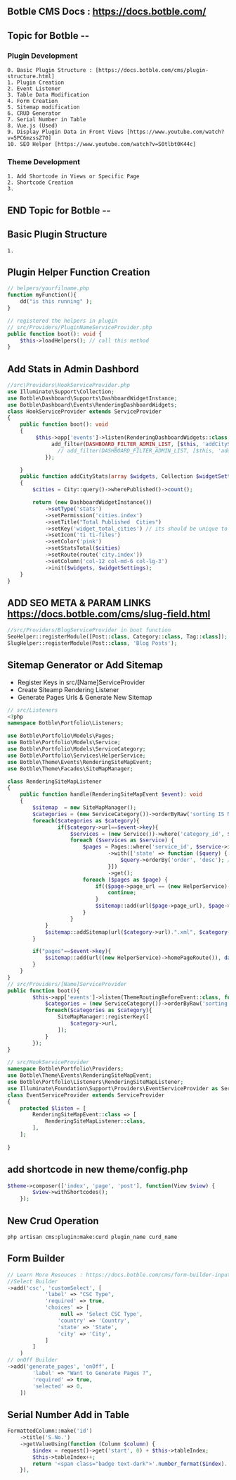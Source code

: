 ## Botble CMS Docs : https://docs.botble.com/

## Topic for Botble  -- 
### Plugin Development
    0. Basic Plugin Structure : [https://docs.botble.com/cms/plugin-structure.html]
    1. Plugin Creation
    2. Event Listener 
    3. Table Data Modification
    4. Form Creation
    5. Sitemap modification
    6. CRUD Generator
    7. Serial Number in Table
    8. Vue.js (Used)
    9. Display Plugin Data in Front Views [https://www.youtube.com/watch?v=5PC6mzssZ70]
    10. SEO Helper [https://www.youtube.com/watch?v=S0tlbt0K44c]
### Theme Development
    1. Add Shortcode in Views or Specific Page
    2. Shortcode Creation
    3. 
## END Topic for Botble  --

## Basic Plugin Structure
    1. 
    
## Plugin Helper Function Creation
```php
// helpers/yourfilname.php
function myFunction(){
    dd("is this running" );
}

// registered the helpers in plugin
// src/Providers/PluginNameServiceProvider.php
public function boot(): void {
    $this->loadHelpers(); // call this method
}
```
## Add Stats in Admin Dashbord
```php
//src\Providers\HookServiceProvider.php
use Illuminate\Support\Collection;
use Botble\Dashboard\Supports\DashboardWidgetInstance;
use Botble\Dashboard\Events\RenderingDashboardWidgets;
class HookServiceProvider extends ServiceProvider
{
    public function boot(): void
    {
         $this->app['events']->listen(RenderingDashboardWidgets::class, function () {
              add_filter(DASHBOARD_FILTER_ADMIN_LIST, [$this, 'addCityStats'], 1, 3);
                // add_filter(DASHBOARD_FILTER_ADMIN_LIST, [$this, 'addStateStats'], 2, 3);
            });

    }
    public function addCityStats(array $widgets, Collection $widgetSettings): array
    {
        $cities = City::query()->wherePublished()->count();

        return (new DashboardWidgetInstance())
            ->setType('stats')
            ->setPermission('cities.index')
            ->setTitle("Total Published  Cities")
            ->setKey('widget_total_cities') // its should be unique to display in admin dashbord
            ->setIcon('ti ti-files')
            ->setColor('pink')
            ->setStatsTotal($cities)
            ->setRoute(route('city.index'))
            ->setColumn('col-12 col-md-6 col-lg-3')
            ->init($widgets, $widgetSettings);
    }
}
```
## ADD SEO META & PARAM LINKS  https://docs.botble.com/cms/slug-field.html
```php
//src/Providers/BlogServiceProvider in boot function
SeoHelper::registerModule([Post::class, Category::class, Tag::class]);
SlugHelper::registerModule(Post::class, 'Blog Posts');
```
## Sitemap Generator or Add Sitemap        
- Register Keys in src/[Name]ServiceProvider
- Create Siteamp Rendering Listener
- Generate Pages Urls & Generate New Sitemap  
```php
// src/Listeners
<?php
namespace Botble\Portfolio\Listeners;

use Botble\Portfolio\Models\Pages;
use Botble\Portfolio\Models\Service;
use Botble\Portfolio\Models\ServiceCategory;
use Botble\Portfolio\Services\HelperService;
use Botble\Theme\Events\RenderingSiteMapEvent;
use Botble\Theme\Facades\SiteMapManager;

class RenderingSiteMapListener
{
    public function handle(RenderingSiteMapEvent $event): void
    {
        $sitemap  = new SiteMapManager();
        $categories = (new ServiceCategory())->orderByRaw('sorting IS NULL, sorting ASC')->get();
        foreach($categories as $category){
                if($category->url==$event->key){
                    $services = (new Service())->where('category_id', $category->id)->get();   
                    foreach ($services as $service) {
                        $pages = Pages::where('service_id', $service->id)
                                ->with(['state' => function ($query) {
                                    $query->orderBy('order', 'desc'); // Sort states when eager loading
                                }])
                                ->get();
                        foreach ($pages as $page) {
                            if(($page->page_url == (new HelperService)->homePageRoute())){
                                continue;
                            }
                            $sitemap::add(url($page->page_url), $page->created_at, "0.8", 'monthly');
                        }
                    }
            }
            $sitemap::addSitemap(url($category->url).".xml", $category->updated_at); 
        }

        if("pages"==$event->key){
            $sitemap::add(url((new HelperService)->homePageRoute()), date('Y-m-d H:m'), "1.0", 'daily');
        }
    }
}
// src/Providers/[Name]ServiceProvider
public function boot(){
        $this->app['events']->listen(ThemeRoutingBeforeEvent::class, function () {
            $categories = (new ServiceCategory())->orderByRaw('sorting IS NULL, sorting ASC')->get();
            foreach($categories as $category){
                SiteMapManager::registerKey([
                    $category->url,
                ]);
            }
        });
}

// src/HookServiceProvider
namespace Botble\Portfolio\Providers;
use Botble\Theme\Events\RenderingSiteMapEvent;
use Botble\Portfolio\Listeners\RenderingSiteMapListener;
use Illuminate\Foundation\Support\Providers\EventServiceProvider as ServiceProvider;
class EventServiceProvider extends ServiceProvider
{
    protected $listen = [
        RenderingSiteMapEvent::class => [
            RenderingSiteMapListener::class,
        ],
    ];
    
}

```

## add shortcode in new theme/config.php 
```php
$theme->composer(['index', 'page', 'post'], function(View $view) {
        $view->withShortcodes();
    });
```

## New Crud Operation
```
php artisan cms:plugin:make:curd plugin_name curd_name
```

## Form Builder
```php
// Learn More Resouces : https://docs.botble.com/cms/form-builder-input-fields.html
//Select Builder
->add('csc', 'customSelect', [
            'label' => "CSC Type",
            'required' => true,
            'choices' => [
                 null => 'Select CSC Type',
                'country' => 'Country',
                'state' => 'State',
                'city' => 'City',
            ]
        ]
    )
// onOff Builder
->add('generate_pages', 'onOff', [
        'label' => "Want to Generate Pages ?",
        'required' => true,
        'selected' => 0,
    ])
```
## Serial Number Add in Table
```php
FormattedColumn::make('id')
    ->title('S.No.')
    ->getValueUsing(function (Column $column) {
        $index = request()->get('start', 0) + $this->tableIndex;
        $this->tableIndex++;
        return '<span class="badge text-dark">'.number_format($index).'</span>';
    }),
```
